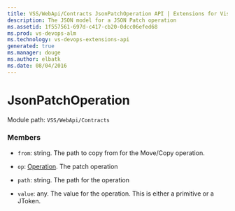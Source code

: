 ```yaml
---
title: VSS/WebApi/Contracts JsonPatchOperation API | Extensions for Visual Studio Team Services
description: The JSON model for a JSON Patch operation
ms.assetid: 1f557561-697d-c417-cb20-0dcc06efed68
ms.prod: vs-devops-alm
ms.technology: vs-devops-extensions-api
generated: true
ms.manager: douge
ms.author: elbatk
ms.date: 08/04/2016
---
```


# JsonPatchOperation

Module path: `VSS/WebApi/Contracts`


### Members

* `from`: string. The path to copy from for the Move/Copy operation.

* `op`: [Operation](../../../VSS/WebApi/Contracts/Operation.md). The patch operation

* `path`: string. The path for the operation

* `value`: any. The value for the operation. This is either a primitive or a JToken.

